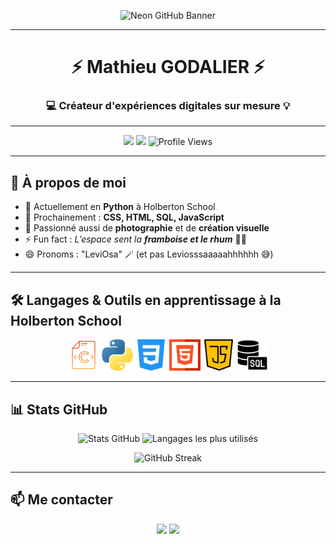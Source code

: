 <p align="center">
  <img src="https://github.com/Mathieu7483/Aiko78-Photgraphy/blob/main/img/neonglowpulsating-ezgif.com-speed.gif" width="1000" alt="Neon GitHub Banner"/>
</p>

---

<h1 align="center">⚡ Mathieu GODALIER ⚡</h1>
<h3 align="center">💻 Créateur d'expériences digitales sur mesure 💡</h3>

---

<p align="center">
  <img src="https://img.shields.io/badge/GitHub-Profile-6da5f2?logo=github&style=for-the-badge&logoColor=000000" />
  <img src="https://img.shields.io/badge/Open%20Source-Projects-dc42c4?style=for-the-badge&logo=opensourceinitiative&logoColor=000000" />
  <img src="https://komarev.com/ghpvc/?username=Mathieu7483&style=for-the-badge&color=6da5f2" alt="Profile Views" />
</p>

---

## 🧩 À propos de moi
- 🔭 Actuellement en **Python** à Holberton School  
- 🌱 Prochainement : **CSS, HTML, SQL, JavaScript**  
- 📸 Passionné aussi de **photographie** et de **création visuelle**  
- ⚡ Fun fact : *L’espace sent la **framboise et le rhum*** 🍇🥃  
- 😄 Pronoms : "LeviOsa" 🪄 (et pas Leviosssaaaaahhhhhh 😅)  

---

## 🛠️ Langages & Outils en apprentissage à la Holberton School
<div align="center">
  <img src="https://github.com/Mathieu7483/Aiko78-Photgraphy/blob/main/img/c-.png" width="50" alt="C"/>
  <img src="https://github.com/Mathieu7483/Aiko78-Photgraphy/blob/main/img/python.png" width="50" alt="Python"/>
  <img src="https://github.com/Mathieu7483/Aiko78-Photgraphy/blob/main/img/css-3.png" width="50" alt="CSS"/>
  <img src="https://github.com/Mathieu7483/Aiko78-Photgraphy/blob/main/img/html.png" width="50" alt="HTML"/>
  <img src="https://github.com/Mathieu7483/Aiko78-Photgraphy/blob/main/img/javascript.png" width="50" alt="JavaScript"/>
  <img src="https://github.com/Mathieu7483/Aiko78-Photgraphy/blob/main/img/serveur-sql.png" width="50" alt="SQL"/>
</div>

---

## 📊 Stats GitHub
<p align="center">
  <img src="https://github-readme-stats.vercel.app/api?username=Mathieu7483&show_icons=true&count_private=true&hide_border=true&title_color=6da5f2&text_color=dc42c4&icon_color=6da5f2&bg_color=000000" width="495" height="195" alt="Stats GitHub"/>
  <img src="https://github-readme-stats.vercel.app/api/top-langs/?username=Mathieu7483&layout=compact&hide_border=true&title_color=6da5f2&text_color=dc42c4&bg_color=000000" width="495" height="195" alt="Langages les plus utilisés"/>
</p>

<p align="center">
  <img src="https://github-readme-streak-stats.herokuapp.com/?user=Mathieu7483&hide_border=true&background=000000&ring=6da5f2&fire=dc42c4&currStreakLabel=6da5f2&sideNums=dc42c4&currStreakNum=6da5f2&sideLabels=6da5f2&dates=dc42c4" width="700" alt="GitHub Streak"/>
</p>

---

## 📫 Me contacter
<p align="center">
  <a href="mailto:mathieu.godalier@orange.fr"><img src="https://img.shields.io/badge/Email-6da5f2?style=for-the-badge&logo=gmail&logoColor=000000" /></a>
  <a href="https://www.linkedin.com/in/mathieu-godalier-93031729a/"><img src="https://img.shields.io/badge/LinkedIn-dc42c4?style=for-the-badge&logo=linkedin&logoColor=000000" /></a>
</p>
